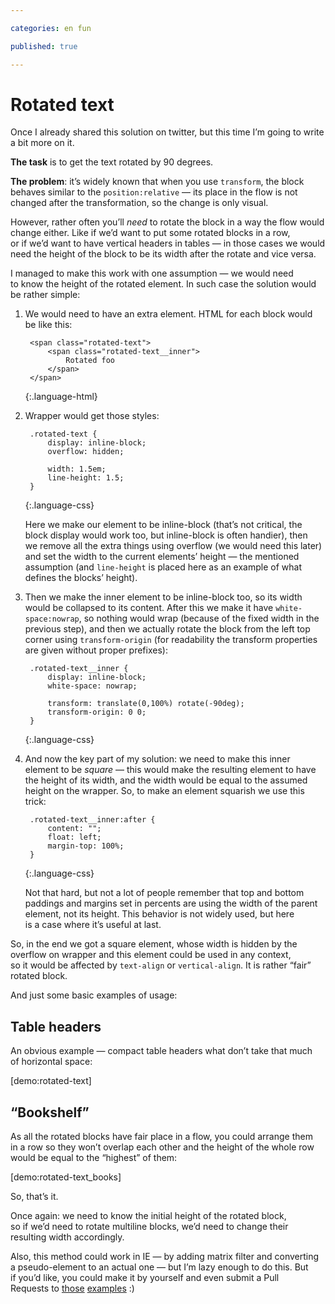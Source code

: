 ```yaml
---

categories: en fun

published: true

---
```


# Rotated text

Once I already shared this solution on twitter, but this time I’m going to write a bit more on it.

**The task** is to get the text rotated by 90 degrees.

**The problem**: it’s widely known that when you use `transform`, the block behaves similar to the `position:relative` — its place in the flow is not changed after the transformation, so the change is only visual.

However, rather often you’ll _need_ to rotate the block in a way the flow would change either. Like if we’d want to put some rotated blocks in a row, or if we’d want to have vertical headers in tables — in those cases we would need the height of the block to be its width after the rotate and vice versa.

I managed to make this work with one assumption — we would need to know the height of the rotated element. In such case the solution would be rather simple:

1. We would need to have an extra element. HTML for each block would be like this:


        <span class="rotated-text">
            <span class="rotated-text__inner">
                Rotated foo
            </span>
        </span>
    {:.language-html}

2. Wrapper would get those styles:

        .rotated-text {
            display: inline-block;
            overflow: hidden;

            width: 1.5em;
            line-height: 1.5;
        }
    {:.language-css}

    Here we make our element to be inline-block (that’s not critical, the block display would work too, but inline-block is often handier), then we remove all the extra things using overflow (we would need this later) and set the width to the current elements’ height — the mentioned assumption (and `line-height` is placed here as an example of what defines the blocks’ height).

3. Then we make the inner element to be inline-block too, so its width would be collapsed to its content. After this we make it have `white-space:nowrap`, so nothing would wrap (because of the fixed width in the previous step), and then we actually rotate the block from the left top corner using `transform-origin` (for readability the transform properties are given without proper prefixes):

        .rotated-text__inner {
            display: inline-block;
            white-space: nowrap;

            transform: translate(0,100%) rotate(-90deg);
            transform-origin: 0 0;
        }
    {:.language-css}

4. And now the key part of my solution: we need to make this inner element to be _square_ — this would make the resulting element to have the height of its width, and the width would be equal to the assumed height on the wrapper. So, to make an element squarish we use this trick:

        .rotated-text__inner:after {
            content: "";
            float: left;
            margin-top: 100%;
        }
    {:.language-css}

    Not that hard, but not a lot of people remember that top and bottom paddings and margins set in percents are using the width of the parent element, not its height. This behavior is not widely used, but here is a case where it’s useful at last.

So, in the end we got a square element, whose width is hidden by the overflow on wrapper and this element could be used in any context, so it would be affected by `text-align` or `vertical-align`. It is rather “fair” rotated block.

And just some basic examples of usage:

## Table headers

An obvious example — compact table headers what don’t take that much of horizontal space:

[demo:rotated-text]

## “Bookshelf”

As all the rotated blocks have fair place in a flow, you could arrange them in a row so they won’t overlap each other and the height of the whole row would be equal to the “highest” of them:

[demo:rotated-text_books]

So, that’s it.

Once again: we need to know the initial height of the rotated block, so if we’d need to rotate multiline blocks, we’d need to change their resulting width accordingly.

Also, this method could work in IE — by adding matrix filter and converting a pseudo-element to an actual one — but I’m lazy enough to do this. But if you’d like, you could make it by yourself and even submit a Pull Requests to [those](https://github.com/kizu/kizu.github.com/blob/master/demos/rotated-text.html) [examples](https://github.com/kizu/kizu.github.com/blob/master/demos/rotated-text_books.html) :)
